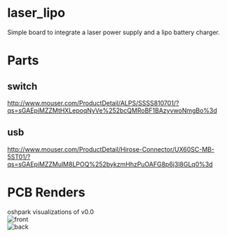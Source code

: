 laser_lipo
==========

Simple board to integrate a laser power supply and a lipo battery charger.


Parts
=====
switch
-----
http://www.mouser.com/ProductDetail/ALPS/SSSS810701/?qs=sGAEpiMZZMtHXLepoqNyVe%252bcQMRoBF1BAzyvwoNmgBo%3d  

usb
-----
http://www.mouser.com/ProductDetail/Hirose-Connector/UX60SC-MB-5ST01/?qs=sGAEpiMZZMulM8LPOQ%252bykzmHhzPuOAFG8p6j3l8GLq0%3d  

PCB Renders
=====
oshpark visualizations of v0.0  
![front](https://raw.github.com/noahp/laser_lipo/master/hw/pcbrender_front.png)  
![back](https://raw.github.com/noahp/laser_lipo/master/hw/pcbrender_back.png)
